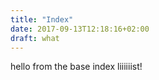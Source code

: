 ```yaml
---
title: "Index"
date: 2017-09-13T12:18:16+02:00
draft: what
---
```


hello from the base index liiiiiist!

